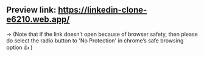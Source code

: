 ## Preview link: https://linkedin-clone-e6210.web.app/

-> (Note that if the link doesn’t open because of browser safety, then please do select the radio button to 'No Protection' in chrome’s safe browsing option 👍 ) 

